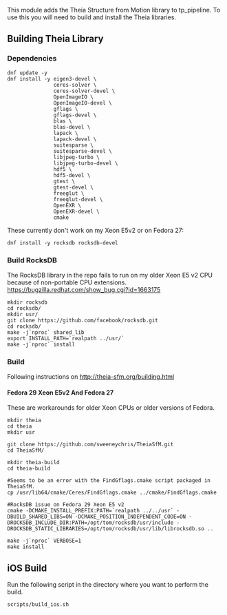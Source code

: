 
This module adds the Theia Structure from Motion library to tp_pipeline. To use this you will need to build and install the Theia libraries.

## Building Theia Library

### Dependencies
```
dnf update -y
dnf install -y eigen3-devel \
               ceres-solver \
               ceres-solver-devel \
               OpenImageIO \
               OpenImageIO-devel \
               gflags \
               gflags-devel \
               blas \
               blas-devel \
               lapack \
               lapack-devel \
               suitesparse \
               suitesparse-devel \
               libjpeg-turbo \
               libjpeg-turbo-devel \
               hdf5 \
               hdf5-devel \
               gtest \
               gtest-devel \
               freeglut \
               freeglut-devel \
               OpenEXR \
               OpenEXR-devel \
               cmake
```

These currently don't work on my Xeon E5v2 or on Fedora 27:
```
dnf install -y rocksdb rocksdb-devel
```

### Build RocksDB
The RocksDB library in the repo fails to run on my older Xeon E5 v2 CPU because of non-portable CPU extensions. 
https://bugzilla.redhat.com/show_bug.cgi?id=1663175

```
mkdir rocksdb
cd rocksdb/
mkdir usr/
git clone https://github.com/facebook/rocksdb.git
cd rocksdb/
make -j`nproc` shared_lib
export INSTALL_PATH=`realpath ../usr/`
make -j`nproc` install

```

### Build
Following instructions on http://theia-sfm.org/building.html

#### Fedora 29 Xeon E5v2 And Fedora 27
These are workarounds for older Xeon CPUs or older versions of Fedora.
```
mkdir theia
cd theia
mkdir usr

git clone https://github.com/sweeneychris/TheiaSfM.git
cd TheiaSfM/

mkdir theia-build
cd theia-build

#Seems to be an error with the FindGflags.cmake script packaged in TheiaSfM.
cp /usr/lib64/cmake/Ceres/FindGflags.cmake ../cmake/FindGflags.cmake

#RocksDB issue on Fedora 29 Xeon E5 v2
cmake -DCMAKE_INSTALL_PREFIX:PATH=`realpath ../../usr` -DBUILD_SHARED_LIBS=ON -DCMAKE_POSITION_INDEPENDENT_CODE=ON -DROCKSDB_INCLUDE_DIR:PATH=/opt/tom/rocksdb/usr/include -DROCKSDB_STATIC_LIBRARIES=/opt/tom/rocksdb/usr/lib/librocksdb.so ..

make -j`nproc` VERBOSE=1
make install

```

## iOS Build
Run the following script in the directory where you want to perform the build.
```
scripts/build_ios.sh

```

